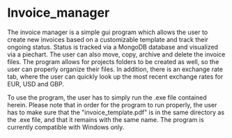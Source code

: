 # Invoice_manager
The invoice manager is a simple gui program which allows the user to create new invoices based on a customizable template
and track their ongoing status. Status is tracked via a MongoDB database and visualized via a piechart. The user can also move, copy, archive and delete the invoice files. The program allows for projects folders to be created as well, so the user can properly organize their files. In addition, there is an exchange rate tab, where the user can quickly look up the most recent exchange rates for EUR, USD and GBP. 

To use the program, the user has to simply run the .exe file contained herein. Please note that in order for the program to run properly, the user has to make sure that the "invoice_template.pdf" is in the same directory as the .exe file, and that it remains with the same name.
The program is currently compatible with Windows only. 
